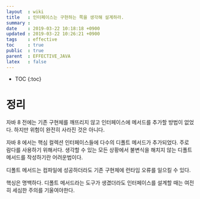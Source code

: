 ```yaml
---
layout  : wiki
title   : 인터페이스는 구현하는 쪽을 생각해 설계하라.
summary : 
date    : 2019-03-22 10:18:18 +0900
updated : 2019-03-22 10:26:21 +0900
tags    : effective
toc     : true
public  : true
parent  : EFFECTIVE_JAVA
latex   : false
---
```

* TOC
{:toc}

# 정리
자바 8 전에는 기존 구현체를 깨뜨리지 않고 인터페이스에 메서드를 추가할 방법이 없었다.
하지만 위험이 완전히 사라진 것은 아니다.

자바 8 에서는 핵심 컬렉션 인터페이스들에 다수의 디폴트 메서드가 추가되었다. 주로 람다를 사용하기 위해서다.
생각할 수 있는 모든 상황에서 불변식을 해치지 않는 디폴트 메서드를 작성하기란 어려운법이다.

디폴트 메서드는 컴파일에 성공하더라도 기존 구현체에 런타임 오류를 일으킬 수 있다.

핵싱은 명백하다. 디폴트 메서드라는 도구가 생겼더라도 인터페이스를 설계할 때는 여전히 세심한 주의를 기울여야한다.

